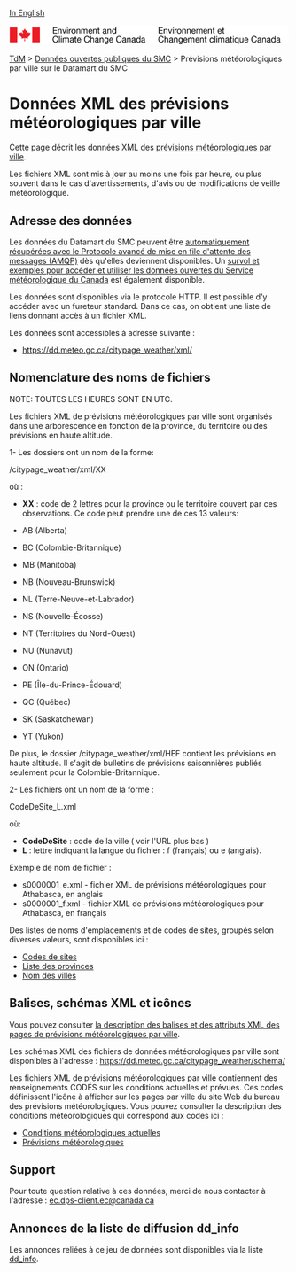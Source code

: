 [In English](readme_citypageweather-datamart_en.md)

![ECCC logo](../../img_eccc-logo.png)

[TdM](../../readme_fr.md) > [Données ouvertes publiques du SMC](../readme_fr.md) > Prévisions météorologiques par ville sur le Datamart du SMC

# Données XML des prévisions météorologiques par ville

Cette page décrit les données XML des [prévisions météorologiques par ville](readme_citypageweather_fr.md).

Les fichiers XML sont mis à jour au moins une fois par heure, ou plus
souvent dans le cas d'avertissements, d'avis ou de modifications de veille
météorologique.

## Adresse des données 

Les données du Datamart du SMC peuvent être [automatiquement récupérées avec le Protocole avancé de mise en file d'attente des messages (AMQP)](../../msc-datamart/amqp_fr.md) dès qu'elles deviennent disponibles. Un [survol et exemples pour accéder et utiliser les données ouvertes du Service météorologique du Canada](../../usage-overview/readme_fr.md) est également disponible.

Les données sont disponibles via le protocole HTTP. Il est possible d’y accéder avec un fureteur standard. Dans ce cas, on obtient une liste de liens donnant accès à un fichier XML.

Les données sont accessibles à adresse suivante :

* https://dd.meteo.gc.ca/citypage_weather/xml/

## Nomenclature des noms de fichiers 

NOTE: TOUTES LES HEURES SONT EN UTC.

Les fichiers XML de prévisions météorologiques par ville sont organisés
dans une arborescence en fonction de la province, du territoire ou des
prévisions en haute altitude.

1- Les dossiers ont un nom de la forme:

 /citypage_weather/xml/XX

où :

* __XX__ :  code de 2 lettres pour la province ou le territoire couvert par ces
observations. 
Ce code peut prendre une de ces 13 valeurs:

* AB (Alberta)
* BC (Colombie-Britannique)
* MB (Manitoba)
* NB (Nouveau-Brunswick)
* NL (Terre-Neuve-et-Labrador)
* NS (Nouvelle-Écosse)
* NT (Territoires du Nord-Ouest)
* NU (Nunavut)
* ON (Ontario)
* PE (Île-du-Prince-Édouard)
* QC (Québec)
* SK (Saskatchewan)
* YT (Yukon)

De plus, le dossier /citypage_weather/xml/HEF contient les prévisions en
haute altitude. Il s'agit de bulletins de prévisions saisonnières publiés
seulement pour la Colombie-Britannique.

2- Les fichiers ont un nom de la forme :

CodeDeSite_L.xml

où:

* __CodeDeSite__ : code de la ville ( voir l'URL plus bas )
* __L__ : lettre indiquant la langue du fichier : f (français) ou e (anglais).

Exemple de nom de fichier :
* s0000001_e.xml - fichier XML de prévisions météorologiques pour
Athabasca, en anglais
* s0000001_f.xml - fichier XML de prévisions météorologiques pour
Athabasca, en français

Des listes de noms d'emplacements et de codes de sites, groupés selon
diverses valeurs, sont disponibles ici :
* [Codes de sites](site_list_fr.csv)
* [Liste des provinces](site_list_provinces_fr.csv)
* [Nom des villes](site_list_towns_fr.csv)

## Balises, schémas XML et icônes

Vous pouvez consulter [la description des balises et des attributs XML des
pages de prévisions météorologiques par ville](tags_table_f.csv).

Les schémas XML des fichiers de données météorologiques par ville sont
disponibles à l'adresse :
https://dd.meteo.gc.ca/citypage_weather/schema/

Les fichiers XML de prévisions météorologiques par ville contiennent des
renseignements CODÉS sur les conditions actuelles et prévues. Ces codes
définissent l'icône à afficher sur les pages par ville du site Web du
bureau des prévisions météorologiques. Vous pouvez consulter la
description des conditions météorologiques qui correspond aux codes ici :
* [Conditions météorologiques actuelles](current_conditions_icon_code_descriptions_f.csv)
* [Prévisions météorologiques](forecast_conditions_icon_code_descriptions_f.csv)

## Support

Pour toute question relative à ces données, merci de nous contacter à l'adresse : ec.dps-client.ec@canada.ca

## Annonces de la liste de diffusion dd_info 

Les annonces reliées à ce jeu de données sont disponibles via la liste [dd_info](https://lists.ec.gc.ca/cgi-bin/mailman/listinfo/dd_info).






